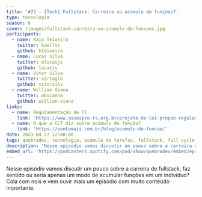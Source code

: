 ```yaml
---
title: '#73 - [Tech] Fullstack: Carreira ou acúmulo de funções?'
type: tecnologia
season: 6
cover: /images/fullstack-carreira-ou-acumulo-de-funcoes.jpg
participants:
  - name: Kaio Teixeira
    twitter: kaelltx
    github: kteixeira
  - name: Lucas Silva
    twitter: olucasjs
    github: lucasjs
  - name: Vitor Silva
    twitter: virtoglk
    github: vitorsilv
  - name: Willian Viana
    twitter: wbvianna
    github: willian-viana
links:
  - name: Regulamentação de TI 
    link: 'https://www.assespro-rs.org.br/projeto-de-lei-propoe-regulamentar-o-exercicio-da-profissao-de-informatica/'
  - name: O que a CLT diz sobre acúmulo de função? 
    link: 'https://pontomais.com.br/blog/acumulo-de-funcao/'
date: 2023-04-27 12:00:00
tags: quebradev, tecnologia, acumulo de tarefas, fullstack, full cycle
description: 'Nesse episódio vamos discutir um pouco sobre a carreira de fullstack, faz sentido ou seria apenas um modo de acumular funções em um indivíduo? Cola com nois e vem ouvir mais um episódio com muito conteúdo importante.'
embed_url: 'https://podcasters.spotify.com/pod/show/quebradev/embed/episodes/73---Tech-Fullstack-Carreira-ou-acmulo-de-funes-e234dlg' 
---
```


Nesse episódio vamos discutir um pouco sobre a carreira de fullstack, faz sentido ou seria apenas um modo de acumular funções em um indivíduo?
Cola com nois e vem ouvir mais um episódio com muito conteúdo importante.
